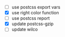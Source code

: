 - [ ] use postcss export vars
- [x] use right color function
- [ ] use postcss report
- [x] update postcss-gzip
- [ ] update wilco